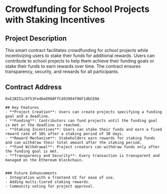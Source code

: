 # Crowdfunding for School Projects with Staking Incentives

## Project Description
This smart contract facilitates crowdfunding for school projects while incentivizing users to stake their funds for additional rewards. Users can contribute to school projects to help them achieve their funding goals or stake their funds to earn rewards over time. The contract ensures transparency, security, and rewards for all participants.

## Contract Address
```
0xE2B251c0f53Fe4De8968FfCd93994f96F1dbCE9A

## Key Features
- **Project Creation**: Users can create projects specifying a funding goal and a deadline.
- **Funding**: Contributors can fund projects until the funding goal is met or the deadline is reached.
- **Staking Incentives**: Users can stake their funds and earn a fixed reward rate of 10% after a staking period of 30 days.
- **Reward Mechanism**: Stakeholders earn rewards for staking funds and can withdraw their total amount after the staking period.
- **Fund Withdrawal**: Project creators can withdraw funds only after the funding goal is met.
- **Transparency and Security**: Every transaction is transparent and managed on the Ethereum blockchain.


### Future Enhancements
- Integration with a frontend UI for ease of use.
- Adding multi-tiered staking rewards.
- Community voting for project approval.

